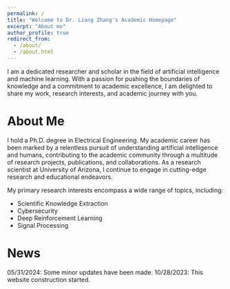 ```yaml
---
permalink: /
title: "Welcome to Dr. Liang Zhang's Academic Homepage"
excerpt: "About me"
author_profile: true
redirect_from: 
  - /about/
  - /about.html
---
```


I am a dedicated researcher and scholar in the field of artificial intelligence and machine learning. With a passion for pushing the boundaries of knowledge and a commitment to academic excellence, I am delighted to share my work, research interests, and academic journey with you.

About Me
======
I hold a Ph.D. degree in Electrical Engineering. My academic career has been marked by a relentless pursuit of understanding artificial intelligence and humans, contributing to the academic community through a multitude of research projects, publications, and collaborations. As a research scientist at University of Arizona, I continue to engage in cutting-edge research and educational endeavors.

My primary research interests encompass a wide range of topics, including:

- Scientific Knowledge Extraction
- Cybersecurity
- Deep Reinforcement Learning
- Signal Processing

[//]: # (My current research focuses on [SKEMA: Scientific Knowledge Extraction and Model Analysis]&#40;https://github.com/ml4ai/skema&#41;, a project aims at extracting and integrating knowledge from scientific literature using artificial intelligence and machine learning methods. This endeavor reflects my dedication to solving complex problems in artificial intelligence, and I am excited to share the findings and insights from this ongoing work.)

News
======
05/31/2024: Some minor updates have been made.
10/28/2023: This website construction started.
